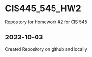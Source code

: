 # CIS445_545_HW2
Repository for Homework #2 for CIS 545
## 2023-10-03
Created Repository on github and locally
